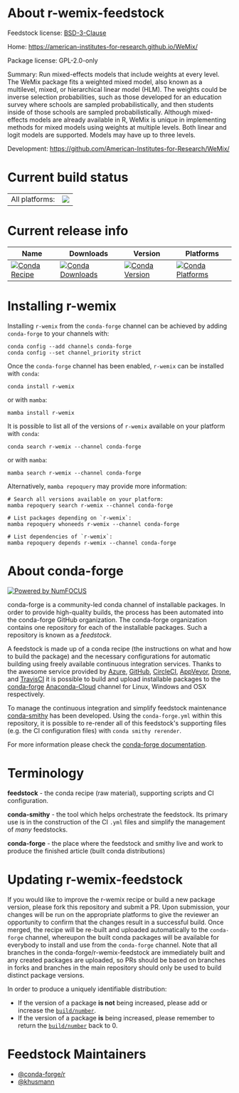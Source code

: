About r-wemix-feedstock
=======================

Feedstock license: [BSD-3-Clause](https://github.com/conda-forge/r-wemix-feedstock/blob/main/LICENSE.txt)

Home: https://american-institutes-for-research.github.io/WeMix/

Package license: GPL-2.0-only

Summary: Run mixed-effects models that include weights at every level. The WeMix package fits a weighted mixed model, also known as a multilevel, mixed, or hierarchical linear model (HLM). The weights could be inverse selection probabilities, such as those developed for an education survey where schools are sampled probabilistically, and then students inside of those schools are sampled probabilistically. Although mixed-effects models are already available in R, WeMix is unique in implementing methods for mixed models using weights at multiple levels. Both linear and logit models are supported. Models may have up to three levels.

Development: https://github.com/American-Institutes-for-Research/WeMix/

Current build status
====================


<table><tr><td>All platforms:</td>
    <td>
      <a href="https://dev.azure.com/conda-forge/feedstock-builds/_build/latest?definitionId=10277&branchName=main">
        <img src="https://dev.azure.com/conda-forge/feedstock-builds/_apis/build/status/r-wemix-feedstock?branchName=main">
      </a>
    </td>
  </tr>
</table>

Current release info
====================

| Name | Downloads | Version | Platforms |
| --- | --- | --- | --- |
| [![Conda Recipe](https://img.shields.io/badge/recipe-r--wemix-green.svg)](https://anaconda.org/conda-forge/r-wemix) | [![Conda Downloads](https://img.shields.io/conda/dn/conda-forge/r-wemix.svg)](https://anaconda.org/conda-forge/r-wemix) | [![Conda Version](https://img.shields.io/conda/vn/conda-forge/r-wemix.svg)](https://anaconda.org/conda-forge/r-wemix) | [![Conda Platforms](https://img.shields.io/conda/pn/conda-forge/r-wemix.svg)](https://anaconda.org/conda-forge/r-wemix) |

Installing r-wemix
==================

Installing `r-wemix` from the `conda-forge` channel can be achieved by adding `conda-forge` to your channels with:

```
conda config --add channels conda-forge
conda config --set channel_priority strict
```

Once the `conda-forge` channel has been enabled, `r-wemix` can be installed with `conda`:

```
conda install r-wemix
```

or with `mamba`:

```
mamba install r-wemix
```

It is possible to list all of the versions of `r-wemix` available on your platform with `conda`:

```
conda search r-wemix --channel conda-forge
```

or with `mamba`:

```
mamba search r-wemix --channel conda-forge
```

Alternatively, `mamba repoquery` may provide more information:

```
# Search all versions available on your platform:
mamba repoquery search r-wemix --channel conda-forge

# List packages depending on `r-wemix`:
mamba repoquery whoneeds r-wemix --channel conda-forge

# List dependencies of `r-wemix`:
mamba repoquery depends r-wemix --channel conda-forge
```


About conda-forge
=================

[![Powered by
NumFOCUS](https://img.shields.io/badge/powered%20by-NumFOCUS-orange.svg?style=flat&colorA=E1523D&colorB=007D8A)](https://numfocus.org)

conda-forge is a community-led conda channel of installable packages.
In order to provide high-quality builds, the process has been automated into the
conda-forge GitHub organization. The conda-forge organization contains one repository
for each of the installable packages. Such a repository is known as a *feedstock*.

A feedstock is made up of a conda recipe (the instructions on what and how to build
the package) and the necessary configurations for automatic building using freely
available continuous integration services. Thanks to the awesome service provided by
[Azure](https://azure.microsoft.com/en-us/services/devops/), [GitHub](https://github.com/),
[CircleCI](https://circleci.com/), [AppVeyor](https://www.appveyor.com/),
[Drone](https://cloud.drone.io/welcome), and [TravisCI](https://travis-ci.com/)
it is possible to build and upload installable packages to the
[conda-forge](https://anaconda.org/conda-forge) [Anaconda-Cloud](https://anaconda.org/)
channel for Linux, Windows and OSX respectively.

To manage the continuous integration and simplify feedstock maintenance
[conda-smithy](https://github.com/conda-forge/conda-smithy) has been developed.
Using the ``conda-forge.yml`` within this repository, it is possible to re-render all of
this feedstock's supporting files (e.g. the CI configuration files) with ``conda smithy rerender``.

For more information please check the [conda-forge documentation](https://conda-forge.org/docs/).

Terminology
===========

**feedstock** - the conda recipe (raw material), supporting scripts and CI configuration.

**conda-smithy** - the tool which helps orchestrate the feedstock.
                   Its primary use is in the construction of the CI ``.yml`` files
                   and simplify the management of *many* feedstocks.

**conda-forge** - the place where the feedstock and smithy live and work to
                  produce the finished article (built conda distributions)


Updating r-wemix-feedstock
==========================

If you would like to improve the r-wemix recipe or build a new
package version, please fork this repository and submit a PR. Upon submission,
your changes will be run on the appropriate platforms to give the reviewer an
opportunity to confirm that the changes result in a successful build. Once
merged, the recipe will be re-built and uploaded automatically to the
`conda-forge` channel, whereupon the built conda packages will be available for
everybody to install and use from the `conda-forge` channel.
Note that all branches in the conda-forge/r-wemix-feedstock are
immediately built and any created packages are uploaded, so PRs should be based
on branches in forks and branches in the main repository should only be used to
build distinct package versions.

In order to produce a uniquely identifiable distribution:
 * If the version of a package **is not** being increased, please add or increase
   the [``build/number``](https://docs.conda.io/projects/conda-build/en/latest/resources/define-metadata.html#build-number-and-string).
 * If the version of a package **is** being increased, please remember to return
   the [``build/number``](https://docs.conda.io/projects/conda-build/en/latest/resources/define-metadata.html#build-number-and-string)
   back to 0.

Feedstock Maintainers
=====================

* [@conda-forge/r](https://github.com/conda-forge/r/)
* [@khusmann](https://github.com/khusmann/)

